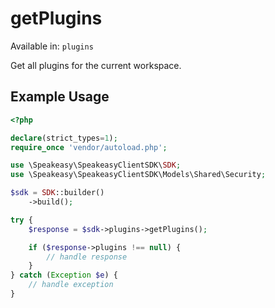 # getPlugins
Available in: `plugins`

Get all plugins for the current workspace.

## Example Usage
```php
<?php

declare(strict_types=1);
require_once 'vendor/autoload.php';

use \Speakeasy\SpeakeasyClientSDK\SDK;
use \Speakeasy\SpeakeasyClientSDK\Models\Shared\Security;

$sdk = SDK::builder()
    ->build();

try {
    $response = $sdk->plugins->getPlugins();

    if ($response->plugins !== null) {
        // handle response
    }
} catch (Exception $e) {
    // handle exception
}
```
